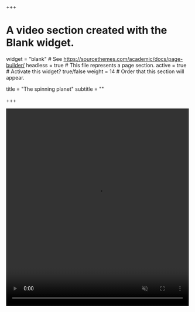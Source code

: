 +++
# A video section created with the Blank widget.

widget = "blank"  # See https://sourcethemes.com/academic/docs/page-builder/
headless = true  # This file represents a page section.
active = true  # Activate this widget? true/false
weight = 14  # Order that this section will appear.

title = "The spinning planet"
subtitle = ""

+++

<div markdown="0">
  <video width="99%" height="540" autoplay loop muted markdown="0" id="MyVideo">
    <source src="static/img/video.mp4" type="video/mp4" markdown="0">
  </video>
</div>
